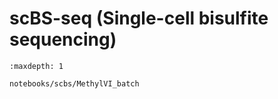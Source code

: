# scBS-seq (Single-cell bisulfite sequencing)

```{toctree}
:maxdepth: 1

notebooks/scbs/MethylVI_batch
```
